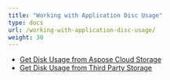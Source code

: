 ```yaml
---
title: "Working with Application Disc Usage"
type: docs
url: /working-with-application-disc-usage/
weight: 30
---
```


- [Get Disk Usage from Aspose Cloud Storage](/get-disk-usage-from-aspose-cloud-storage/)
- [Get Disk Usage from Third Party Storage](/get-disk-usage-from-third-party-storage/)
